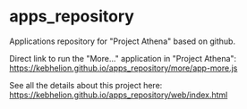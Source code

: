# apps_repository
Applications repository for "Project Athena" based on github.

Direct link to run the "More..." application in "Project Athena": 
https://kebhelion.github.io/apps_repository/more/app-more.js

See all the details about this project here: 
https://kebhelion.github.io/apps_repository/web/index.html
